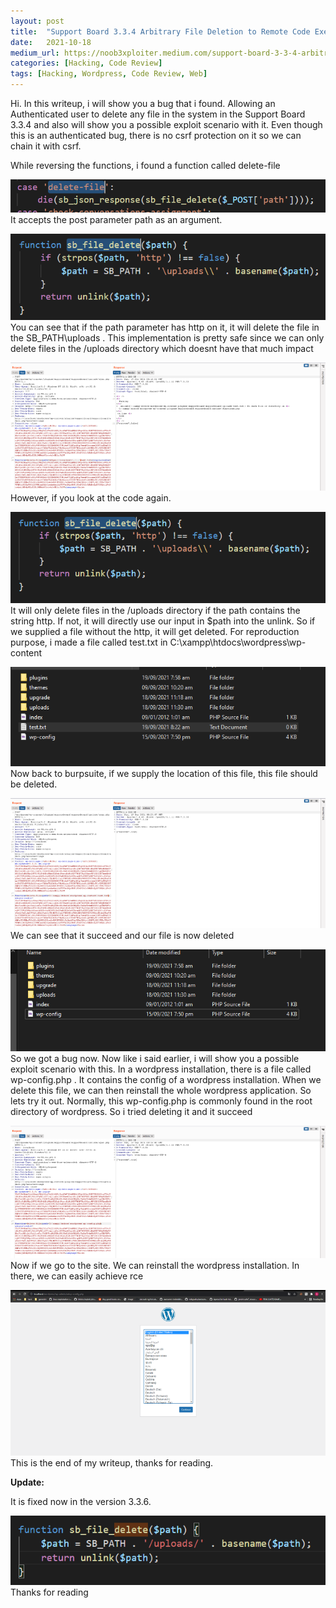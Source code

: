 ```yaml
---
layout:	post
title:	"Support Board 3.3.4 Arbitrary File Deletion to Remote Code Execution"
date:	2021-10-18
medium_url: https://noob3xploiter.medium.com/support-board-3-3-4-arbitrary-file-deletion-to-remote-code-execution-da4c45b45c83
categories: [Hacking, Code Review]
tags: [Hacking, Wordpress, Code Review, Web]
---
```



  Hi. In this writeup, i will show you a bug that i found. Allowing an Authenticated user to delete any file in the system in the Support Board 3.3.4 and also will show you a possible exploit scenario with it. Even though this is an authenticated bug, there is no csrf protection on it so we can chain it with csrf.

While reversing the functions, i found a function called delete-file

![](/img/1*LjVNhye2PiZY5VZO6i_RPQ.png)It accepts the post parameter path as an argument.

![](/img/1*h5tHgXyz8xok-DygeznovA.png)You can see that if the path parameter has http on it, it will delete the file in the SB\_PATH\uploads . This implementation is pretty safe since we can only delete files in the /uploads directory which doesnt have that much impact

![](/img/1*g_MdK5uwV53Cg-ehdvFw9g.png)However, if you look at the code again.

![](/img/1*WA9l7oi-yT2L6TMkpFgbbg.png)It will only delete files in the /uploads directory if the path contains the string http. If not, it will directly use our input in $path into the unlink. So if we supplied a file without the http, it will get deleted. For reproduction purpose, i made a file called test.txt in C:\xampp\htdocs\wordpress\wp-content

![](/img/1*eMS_pBtM2f6ejJHAQ82hPA.png)Now back to burpsuite, if we supply the location of this file, this file should be deleted.

![](/img/1*KCyx9XxO4XdeHjdSmVTWZg.png)We can see that it succeed and our file is now deleted

![](/img/1*_N8j0J6MurQNvy0s2cKRQA.png)So we got a bug now. Now like i said earlier, i will show you a possible exploit scenario with this. In a wordpress installation, there is a file called wp-config.php . It contains the config of a wordpress installation. When we delete this file, we can then reinstall the whole wordpress application. So lets try it out. Normally, this wp-config.php is commonly found in the root directory of wordpress. So i tried deleting it and it succeed

![](/img/1*ysaQqRFOHqckX1hZnOu16w.png)Now if we go to the site. We can reinstall the wordpress installation. In there, we can easily achieve rce

![](/img/1*7qnTFndidibiN2_GeWeL-g.png)This is the end of my writeup, thanks for reading.

**Update:**

It is fixed now in the version 3.3.6.

![](/img/1*CLs6APmDMLk8gd5oMY6YoQ.png)Thanks for reading

  